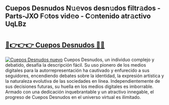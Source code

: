 ## Cuepos Desnudos N𝚞𝚎vos desn𝚞dos filtr𝚊dos - Parts-JXO F𝚘tos vid𝚎o - C𝚘ntenido atr𝚊ctivo UqLBz

# <h2><a href="http://mbc8q8.tromn.icu/?c=Cuepos+Desnudos">🔗👉👉👉 Cuepos Desnudos 🔗🔗</a></h2>

[![Cuepos Desnudos nuevo](https://i.imgur.com/pEAQMta.gif)](http://mbc8q8.tromn.icu/?c=Cuepos+Desnudos)
Cuepos Desnudos, un individuo complejo y debatido, desafía la descripción fácil. Su uso pionero de los medios digitales para la autorrepresentación ha cautivado y enfurecido a sus seguidores, encendiendo debates sobre la identidad, la expresión artística y la naturaleza evolutiva de las sociedades en línea. Independientemente de sus decisiones futuras, su huella en los medios digitales es imborrable. Armado con una dedicación inquebrantable y un atractivo innegable, el progreso de Cuepos Desnudos en el universo virtual es ilimitado.
